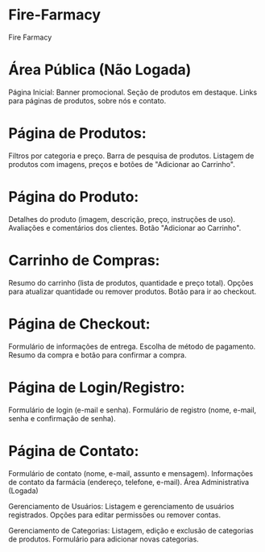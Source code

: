 # Fire-Farmacy
Fire Farmacy

# Área Pública (Não Logada)
Página Inicial:
Banner promocional.
Seção de produtos em destaque.
Links para páginas de produtos, sobre nós e contato.

# Página de Produtos:
Filtros por categoria e preço.
Barra de pesquisa de produtos.
Listagem de produtos com imagens, preços e botões de "Adicionar ao Carrinho".

# Página do Produto:
Detalhes do produto (imagem, descrição, preço, instruções de uso).
Avaliações e comentários dos clientes.
Botão "Adicionar ao Carrinho".

# Carrinho de Compras:
Resumo do carrinho (lista de produtos, quantidade e preço total).
Opções para atualizar quantidade ou remover produtos.
Botão para ir ao checkout.

# Página de Checkout:
Formulário de informações de entrega.
Escolha de método de pagamento.
Resumo da compra e botão para confirmar a compra.

# Página de Login/Registro:
Formulário de login (e-mail e senha).
Formulário de registro (nome, e-mail, senha e confirmação de senha).

# Página de Contato:
Formulário de contato (nome, e-mail, assunto e mensagem).
Informações de contato da farmácia (endereço, telefone, e-mail).
Área Administrativa (Logada)

Gerenciamento de Usuários:
Listagem e gerenciamento de usuários registrados.
Opções para editar permissões ou remover contas.

Gerenciamento de Categorias:
Listagem, edição e exclusão de categorias de produtos.
Formulário para adicionar novas categorias.

